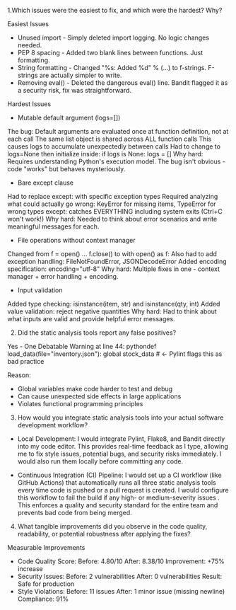 1.Which issues were the easiest to fix, and which were the hardest? Why?

Easiest Issues
* Unused import - Simply deleted import logging. No logic changes needed.
* PEP 8 spacing - Added two blank lines between functions. Just formatting.
* String formatting - Changed "%s: Added %d" % (...) to f-strings. F-strings are actually simpler to write.
* Removing eval() - Deleted the dangerous eval() line. Bandit flagged it as a security risk, fix was straightforward.

Hardest Issues
* Mutable default argument (logs=[])

The bug: Default arguments are evaluated once at function definition, not at each call
The same list object is shared across ALL function calls
This causes logs to accumulate unexpectedly between calls
Had to change to logs=None then initialize inside: if logs is None: logs = []
Why hard: Requires understanding Python's execution model. The bug isn't obvious - code "works" but behaves mysteriously.

* Bare except clause

Had to replace except: with specific exception types
Required analyzing what could actually go wrong: KeyError for missing items, TypeError for wrong types
except: catches EVERYTHING including system exits (Ctrl+C won't work!)
Why hard: Needed to think about error scenarios and write meaningful messages for each.

* File operations without context manager

Changed from f = open() ... f.close() to with open() as f:
Also had to add exception handling: FileNotFoundError, JSONDecodeError
Added encoding specification: encoding="utf-8"
Why hard: Multiple fixes in one - context manager + error handling + encoding.

* Input validation

Added type checking: isinstance(item, str) and isinstance(qty, int)
Added value validation: reject negative quantities
Why hard: Had to think about what inputs are valid and provide helpful error messages.


2. Did the static analysis tools report any false positives?

Yes - One Debatable Warning at line 44:
    pythondef load_data(file="inventory.json"):
        global stock_data  # ← Pylint flags this as bad practice

Reason:

- Global variables make code harder to test and debug
- Can cause unexpected side effects in large applications
- Violates functional programming principles


3. How would you integrate static analysis tools into your actual software development workflow?

* Local Development: I would integrate Pylint, Flake8, and Bandit directly into my code editor. This provides real-time feedback as I type, allowing me to fix style issues, potential bugs, and security risks immediately. I would also run them locally before committing any code.

* Continuous Integration (CI) Pipeline: I would set up a CI workflow (like GitHub Actions) that automatically runs all three static analysis tools every time code is pushed or a pull request is created. I would configure this workflow to fail the build if any high- or medium-severity issues . This enforces a quality and security standard for the entire team and prevents bad code from being merged.


4. What tangible improvements did you observe in the code quality, readability, or potential robustness after applying the fixes?

Measurable Improvements
* Code Quality Score:
    Before: 4.80/10
    After: 8.38/10
    Improvement: +75% increase
* Security Issues:
    Before: 2 vulnerabilities
    After: 0 vulnerabilities
    Result: Safe for production
* Style Violations:
    Before: 11 issues
    After: 1 minor issue (missing newline)
    Compliance: 91%